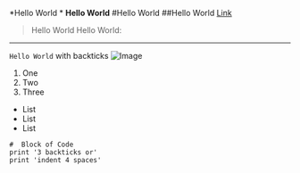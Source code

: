 *Hello World *
**Hello World**
#Hello World
##Hello World
[Link](google.com)
>Hello World
Hello World:
---
`Hello World` with backticks
![Image](http://url/a.png)

1. One
2. Two
3. Three

* List
* List
* List

```
#  Block of Code
print '3 backticks or'
print 'indent 4 spaces'
```
